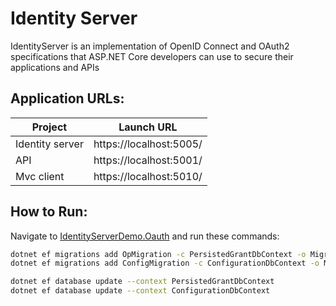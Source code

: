 # Identity Server 
 
IdentityServer is an implementation of OpenID Connect and OAuth2 specifications that ASP.NET Core developers can use to secure their applications and APIs


## Application URLs:

|Project|Launch URL|
|---|---|
|Identity server|https://localhost:5005/|
|API |https://localhost:5001/|
|Mvc client|https://localhost:5010/|


## How to Run:

Navigate to [IdentityServerDemo.Oauth](https://github.com/Amitpnk/IdentityServerDemo/tree/master/IdentityServerDemo/IdentityServerDemo.Oauth) and  run these commands:


```sh
dotnet ef migrations add OpMigration -c PersistedGrantDbContext -o Migrations/OpDb
dotnet ef migrations add ConfigMigration -c ConfigurationDbContext -o Migrations/ConfigDb

dotnet ef database update --context PersistedGrantDbContext
dotnet ef database update --context ConfigurationDbContext
```
